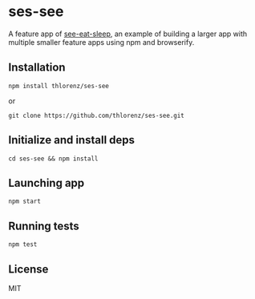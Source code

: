 # ses-see

A feature app of [see-eat-sleep](https://github.com/thlorenz/see-eat-sleep), an example of building a larger app with multiple smaller
feature apps using npm and browserify.

## Installation

    npm install thlorenz/ses-see

or

    git clone https://github.com/thlorenz/ses-see.git

## Initialize and install deps
    
    cd ses-see && npm install

## Launching app

    npm start

## Running tests

    npm test

## License

MIT
